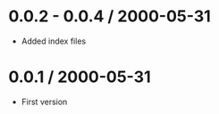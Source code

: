 0.0.2 - 0.0.4 / 2000-05-31
===================

  * Added index files

0.0.1 / 2000-05-31
===================

  * First version
